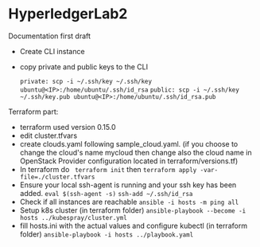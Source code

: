 # HyperledgerLab2

Documentation first draft

- Create CLI instance
- copy private and public keys to the CLI

  `private: scp -i ~/.ssh/key ~/.ssh/key ubuntu@<IP>:/home/ubuntu/.ssh/id_rsa`
  `public: scp -i ~/.ssh/key ~/.ssh/key.pub ubuntu@<IP>:/home/ubuntu/.ssh/id_rsa.pub`

Terraform part:

- terraform used version 0.15.0
- edit cluster.tfvars
- create clouds.yaml following sample_cloud.yaml. (if you choose to change the cloud's name mycloud then change also the cloud name in OpenStack Provider configuration located in terraform/versions.tf)
- In terraform do
  ` terraform init` then `terraform apply -var-file=./cluster.tfvars`
- Ensure your local ssh-agent is running and your ssh key has been added.
  `eval $(ssh-agent -s)`
  `ssh-add ~/.ssh/id_rsa`
- Check if all instances are reachable
  `ansible -i hosts -m ping all`
- Setup k8s cluster (in terraform folder)
  `ansible-playbook --become -i hosts ../kubespray/cluster.yml`
- fill hosts.ini with the actual values and configure kubectl (in terraform folder)
  `ansible-playbook -i hosts ../playbook.yaml`
